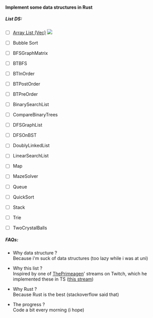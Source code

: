 #### Implement some data structures in Rust

##### List DS:
- [ ] [Array List (Vec)](https://github.com/LeVuMinhHuy/DSIR/tree/master/vec)  ![](https://progress-bar.dev/95)
- [ ] Bubble Sort  
- [ ] BFSGraphMatrix  
- [ ] BTBFS  
- [ ] BTInOrder  
- [ ] BTPostOrder  
- [ ] BTPreOrder  
- [ ] BinarySearchList  
- [ ] CompareBinaryTrees  
- [ ] DFSGraphList  
- [ ] DFSOnBST  
- [ ] DoublyLinkedList  
- [ ] LinearSearchList  
- [ ] Map  
- [ ] MazeSolver  
- [ ] Queue  
- [ ] QuickSort  
- [ ] Stack  
- [ ] Trie  
- [ ] TwoCrystalBalls  


##### FAQs:
- Why data structure ?  
Because i'm suck of data structures (too lazy while i was at uni)

- Why this list ?  
Inspired by one of [ThePrimeagen](https://github.com/ThePrimeagen)' streams on Twitch, which he implemented these in TS ([this stream](https://www.twitch.tv/videos/1546395342?filter=archives&sort=time))

- Why Rust ?  
Because Rust is the best (stackoverflow said that)

- The progress ?  
Code a bit every morning (i hope)
